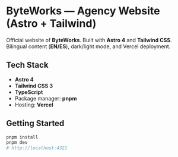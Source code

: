 # ByteWorks — Agency Website (Astro + Tailwind)

Official website of **ByteWorks**. Built with **Astro 4** and **Tailwind CSS**.  
Bilingual content (**EN/ES**), dark/light mode, and Vercel deployment.

## Tech Stack
- **Astro 4**
- **Tailwind CSS 3**
- **TypeScript**
- Package manager: **pnpm**
- Hosting: **Vercel**

## Getting Started

```bash
pnpm install
pnpm dev
# http://localhost:4321
